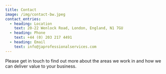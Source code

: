 ```yaml
---
title: Contact
image: /img/contact-bw.jpeg
contact_entries:
  - heading: Location
    text: 20-22 Wenlock Road, London, England, N1 7GU
  - heading: Phone
    text: +44 (0) 203 217 4491
  - heading: Email
    text: info@japrofessionalservices.com
---
```


Please get in touch to find out more about the areas we work in and how we can deliver value to your business.

